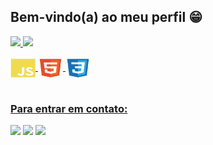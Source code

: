 ## Bem-vindo(a) ao meu perfil 😁

 <div>
   <a href="https://github.com/mrdudae"> <!-- link do seu github -->
   <img height="180em" src="https://github-readme-stats.vercel.app/api?username=ClaudiOmatheuuss&show_icons=true&theme=tokyonight&include_all_commits=false&count_private=false"/> <!-- mudar username=para o seu nome de usuario no github -->
   <img height="180em" src="https://github-readme-stats.vercel.app/api/top-langs/?username=ClaudiOmatheuuss&layout=compact&langs_count=6&theme=tokyonight&include_all_commits=false&count_private=false"/> <!-- mudar user name para seu nome de usuario no github -->
</div>
    
<div style="display: inline_block"><br>
 
  <img align="center" alt="Js" height="30" width="40" src="https://raw.githubusercontent.com/devicons/devicon/master/icons/javascript/javascript-plain.svg">
  <img align="center" alt="HTML" height="30" width="40" src="https://raw.githubusercontent.com/devicons/devicon/master/icons/html5/html5-original.svg">
  <img align="center" alt="CSS" height="30" width="40" src="https://raw.githubusercontent.com/devicons/devicon/master/icons/css3/css3-original.svg">
</div>
 
<br>
 
### Para entrar em contato:
 
<div> 
  <a href = "dudateixeiraoliver@gmail.com" target="_blank"> <!-- link para seu email -->
<img src="https://img.shields.io/badge/-Gmail-%23333?style=for-the-badge&logo=gmail&logoColor=white" /></a>
  <a href="https://(https://www.instagram.com/mr_dudaee/)" target="_blank"> <!-- link do seu insta -->
<img src="https://img.shields.io/badge/-Instagram-%23E4405F?style=for-the-badge&logo=instagram&logoColor=white" /></a>
  <a href="https://www.linkedin.com/in/eduarda-oliver-120725318/" target="_blank"> <!-- link do seu linkedin -->
<img src="https://img.shields.io/badge/-LinkedIn-%230077B5?style=for-the-badge&logo=linkedin&logoColor=white" target="_blank"/></a>
</div>
